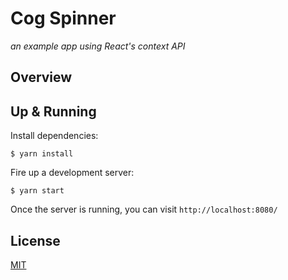 # Cog Spinner

_an example app using React's context API_

## Overview


## Up & Running

Install dependencies:

```
$ yarn install
```

Fire up a development server:

```
$ yarn start
```

Once the server is running, you can visit `http://localhost:8080/`

## License

[MIT](LICENSE)
